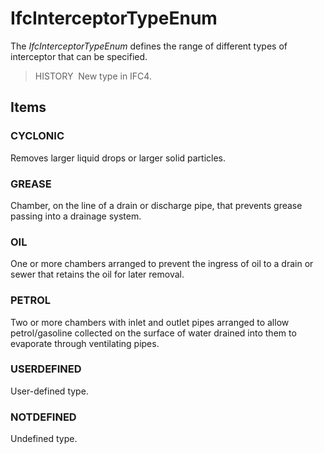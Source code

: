 # IfcInterceptorTypeEnum

The _IfcInterceptorTypeEnum_ defines the range of different types of interceptor that can be specified.

> HISTORY&nbsp; New type in IFC4.

## Items

### CYCLONIC
Removes larger liquid drops or larger solid particles.

### GREASE
Chamber, on the line of a drain or discharge pipe, that prevents grease passing into a drainage system.

### OIL
One or more chambers arranged to prevent the ingress of oil to a drain or sewer that retains the oil for later removal.

### PETROL
Two or more chambers with inlet and outlet pipes arranged to allow petrol/gasoline collected on the surface of water drained into them to evaporate through ventilating pipes.

### USERDEFINED
User-defined type.

### NOTDEFINED
Undefined type.
